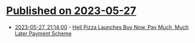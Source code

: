 # [Published on 2023-05-27](index.md)

* [2023-05-27, 21:14:00](https://soylentnews.org/article.pl?sid=23/05/26/1536208&from=rss) - [Hell Pizza Launches Buy Now, Pay Much, Much Later Payment Scheme](https://soylentnews.org/article.pl?sid=23/05/26/1536208&from=rss)
